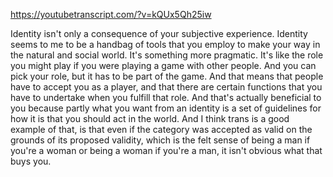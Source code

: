 https://youtubetranscript.com/?v=kQUx5Qh25iw

 Identity isn't only a consequence of your subjective experience. Identity seems to me to be a handbag of tools that you employ to make your way in the natural and social world. It's something more pragmatic. It's like the role you might play if you were playing a game with other people. And you can pick your role, but it has to be part of the game. And that means that people have to accept you as a player, and that there are certain functions that you have to undertake when you fulfill that role. And that's actually beneficial to you because partly what you want from an identity is a set of guidelines for how it is that you should act in the world. And I think trans is a good example of that, is that even if the category was accepted as valid on the grounds of its proposed validity, which is the felt sense of being a man if you're a woman or being a woman if you're a man, it isn't obvious what that buys you.